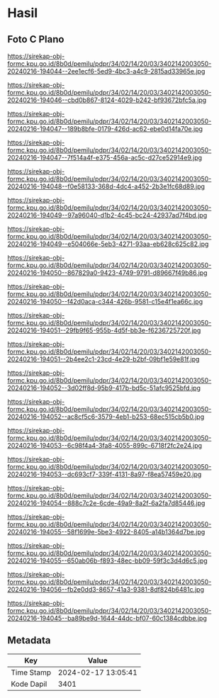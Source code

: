 # Hasil

## Foto C Plano

https://sirekap-obj-formc.kpu.go.id/8b0d/pemilu/pdpr/34/02/14/20/03/3402142003050-20240216-194044--2ee1ecf6-5ed9-4bc3-a4c9-2815ad33965e.jpg

https://sirekap-obj-formc.kpu.go.id/8b0d/pemilu/pdpr/34/02/14/20/03/3402142003050-20240216-194046--cbd0b867-8124-4029-b242-bf93672bfc5a.jpg

https://sirekap-obj-formc.kpu.go.id/8b0d/pemilu/pdpr/34/02/14/20/03/3402142003050-20240216-194047--189b8bfe-0179-426d-ac62-ebe0d14fa70e.jpg

https://sirekap-obj-formc.kpu.go.id/8b0d/pemilu/pdpr/34/02/14/20/03/3402142003050-20240216-194047--7f514a4f-e375-456a-ac5c-d27ce52914e9.jpg

https://sirekap-obj-formc.kpu.go.id/8b0d/pemilu/pdpr/34/02/14/20/03/3402142003050-20240216-194048--f0e58133-368d-4dc4-a452-2b3e1fc68d89.jpg

https://sirekap-obj-formc.kpu.go.id/8b0d/pemilu/pdpr/34/02/14/20/03/3402142003050-20240216-194049--97a96040-d1b2-4c45-bc24-42937ad7f4bd.jpg

https://sirekap-obj-formc.kpu.go.id/8b0d/pemilu/pdpr/34/02/14/20/03/3402142003050-20240216-194049--e504066e-5eb3-4271-93aa-eb628c625c82.jpg

https://sirekap-obj-formc.kpu.go.id/8b0d/pemilu/pdpr/34/02/14/20/03/3402142003050-20240216-194050--867829a0-9423-4749-9791-d89667f49b86.jpg

https://sirekap-obj-formc.kpu.go.id/8b0d/pemilu/pdpr/34/02/14/20/03/3402142003050-20240216-194050--f42d0aca-c344-426b-9581-c15e4f1ea66c.jpg

https://sirekap-obj-formc.kpu.go.id/8b0d/pemilu/pdpr/34/02/14/20/03/3402142003050-20240216-194051--29fb9f65-955b-4d5f-bb3e-f6236725720f.jpg

https://sirekap-obj-formc.kpu.go.id/8b0d/pemilu/pdpr/34/02/14/20/03/3402142003050-20240216-194051--2b4ee2c1-23cd-4e29-b2bf-09bf1e59e81f.jpg

https://sirekap-obj-formc.kpu.go.id/8b0d/pemilu/pdpr/34/02/14/20/03/3402142003050-20240216-194052--3d02ff8d-95b9-417b-bd5c-51afc9525bfd.jpg

https://sirekap-obj-formc.kpu.go.id/8b0d/pemilu/pdpr/34/02/14/20/03/3402142003050-20240216-194052--ac8cf5c6-3579-4eb1-b253-68ec515cb5b0.jpg

https://sirekap-obj-formc.kpu.go.id/8b0d/pemilu/pdpr/34/02/14/20/03/3402142003050-20240216-194053--6c98f4a4-3fa8-4055-899c-6718f2fc2e24.jpg

https://sirekap-obj-formc.kpu.go.id/8b0d/pemilu/pdpr/34/02/14/20/03/3402142003050-20240216-194053--dc693cf7-339f-4131-8a97-f8ea57459e20.jpg

https://sirekap-obj-formc.kpu.go.id/8b0d/pemilu/pdpr/34/02/14/20/03/3402142003050-20240216-194054--888c7c2e-6cde-49a9-8a2f-6a2fa7d85446.jpg

https://sirekap-obj-formc.kpu.go.id/8b0d/pemilu/pdpr/34/02/14/20/03/3402142003050-20240216-194055--58f1699e-5be3-4922-8405-a14b1364d7be.jpg

https://sirekap-obj-formc.kpu.go.id/8b0d/pemilu/pdpr/34/02/14/20/03/3402142003050-20240216-194055--650ab06b-f893-48ec-bb09-59f3c3d4d6c5.jpg

https://sirekap-obj-formc.kpu.go.id/8b0d/pemilu/pdpr/34/02/14/20/03/3402142003050-20240216-194056--fb2e0dd3-8657-41a3-9381-8df824b6481c.jpg

https://sirekap-obj-formc.kpu.go.id/8b0d/pemilu/pdpr/34/02/14/20/03/3402142003050-20240216-194045--ba89be9d-1644-44dc-bf07-60c1384cdbbe.jpg


## Metadata

| Key        | Value               |
| ---------- | ------------------- |
| Time Stamp | 2024-02-17 13:05:41 |
| Kode Dapil | 3401                |



